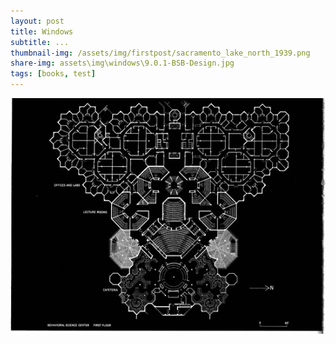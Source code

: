 ```yaml
---
layout: post
title: Windows
subtitle: ...
thumbnail-img: /assets/img/firstpost/sacramento_lake_north_1939.png
share-img: assets\img\windows\9.0.1-BSB-Design.jpg
tags: [books, test]
---
```




![alt text](assets\img\windows\9.0.1-BSB-Design.jpg)